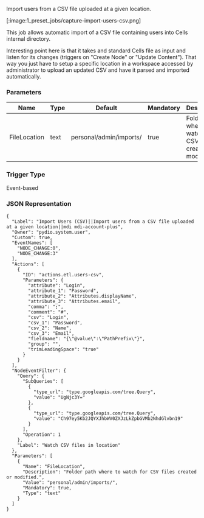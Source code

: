 
Import users from a CSV file uploaded at a given location.

[:image:1_preset_jobs/capture-import-users-csv.png]

This job allows automatic import of a CSV file containing users into Cells internal directory.

Interesting point here is that it takes and standard Cells file as input and listen for its changes (triggers on "Create Node" or "Update Content"). That way you just have to setup a specific 
location in a workspace accessed by administrator to upload an updated CSV and have it parsed and imported automatically.

### Parameters

|Name|Type|Default|Mandatory|Description|
|----|----|-------|---------|-----------|
|FileLocation|text|personal/admin/imports/|true|Folder path where to watch for CSV files created or modified.|



### Trigger Type
Event-based

### JSON Representation

```
{
  "Label": "Import Users (CSV)||Import users from a CSV file uploaded at a given location||mdi mdi-account-plus",
  "Owner": "pydio.system.user",
  "Custom": true,
  "EventNames": [
    "NODE_CHANGE:0",
    "NODE_CHANGE:3"
  ],
  "Actions": [
    {
      "ID": "actions.etl.users-csv",
      "Parameters": {
        "attribute": "Login",
        "attribute_1": "Password",
        "attribute_2": "Attributes.displayName",
        "attribute_3": "Attributes.email",
        "comma": ";",
        "comment": "#",
        "csv": "Login",
        "csv_1": "Password",
        "csv_2": "Name",
        "csv_3": "Email",
        "fieldname": "{\"@value\":\"PathPrefix\"}",
        "group": "",
        "trimLeadingSpace": "true"
      }
    }
  ],
  "NodeEventFilter": {
    "Query": {
      "SubQueries": [
        {
          "type_url": "type.googleapis.com/tree.Query",
          "value": "UgNjc3Y="
        },
        {
          "type_url": "type.googleapis.com/tree.Query",
          "value": "Ch97ey5Kb2JQYXJhbWV0ZXJzLkZpbGVMb2NhdGlvbn19"
        }
      ],
      "Operation": 1
    },
    "Label": "Watch CSV files in location"
  },
  "Parameters": [
    {
      "Name": "FileLocation",
      "Description": "Folder path where to watch for CSV files created or modified.",
      "Value": "personal/admin/imports/",
      "Mandatory": true,
      "Type": "text"
    }
  ]
}
```
